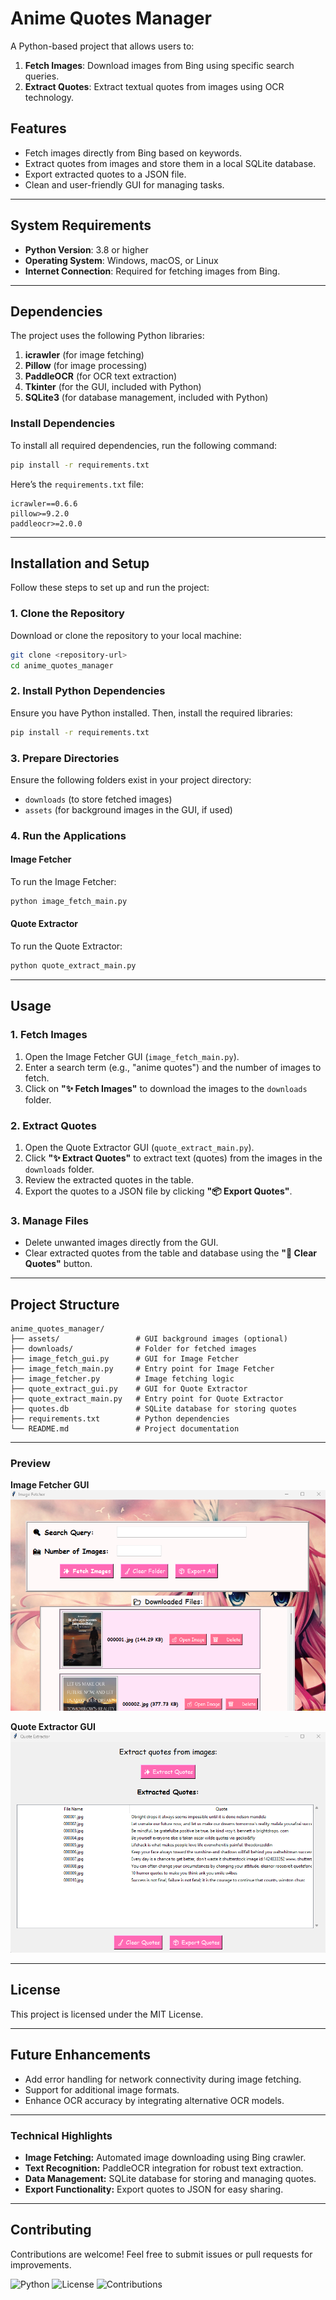 # Anime Quotes Manager

A Python-based project that allows users to:

1. **Fetch Images**: Download images from Bing using specific search queries.
2. **Extract Quotes**: Extract textual quotes from images using OCR technology.

## Features
- Fetch images directly from Bing based on keywords.
- Extract quotes from images and store them in a local SQLite database.
- Export extracted quotes to a JSON file.
- Clean and user-friendly GUI for managing tasks.

---

## System Requirements
- **Python Version**: 3.8 or higher
- **Operating System**: Windows, macOS, or Linux
- **Internet Connection**: Required for fetching images from Bing.

---

## Dependencies
The project uses the following Python libraries:

1. **icrawler** (for image fetching)
2. **Pillow** (for image processing)
3. **PaddleOCR** (for OCR text extraction)
4. **Tkinter** (for the GUI, included with Python)
5. **SQLite3** (for database management, included with Python)

### Install Dependencies
To install all required dependencies, run the following command:
```bash
pip install -r requirements.txt
```

Here’s the `requirements.txt` file:
```plaintext
icrawler==0.6.6
pillow>=9.2.0
paddleocr>=2.0.0
```

---

## Installation and Setup
Follow these steps to set up and run the project:

### 1. Clone the Repository
Download or clone the repository to your local machine:
```bash
git clone <repository-url>
cd anime_quotes_manager
```

### 2. Install Python Dependencies
Ensure you have Python installed. Then, install the required libraries:
```bash
pip install -r requirements.txt
```

### 3. Prepare Directories
Ensure the following folders exist in your project directory:
- `downloads` (to store fetched images)
- `assets` (for background images in the GUI, if used)

### 4. Run the Applications

#### **Image Fetcher**
To run the Image Fetcher:
```bash
python image_fetch_main.py
```

#### **Quote Extractor**
To run the Quote Extractor:
```bash
python quote_extract_main.py
```

---

## Usage

### 1. Fetch Images
1. Open the Image Fetcher GUI (`image_fetch_main.py`).
2. Enter a search term (e.g., "anime quotes") and the number of images to fetch.
3. Click on **"✨ Fetch Images"** to download the images to the `downloads` folder.

### 2. Extract Quotes
1. Open the Quote Extractor GUI (`quote_extract_main.py`).
2. Click **"✨ Extract Quotes"** to extract text (quotes) from the images in the `downloads` folder.
3. Review the extracted quotes in the table.
4. Export the quotes to a JSON file by clicking **"📦 Export Quotes"**.

### 3. Manage Files
- Delete unwanted images directly from the GUI.
- Clear extracted quotes from the table and database using the **"🧹 Clear Quotes"** button.

---

## Project Structure
```
anime_quotes_manager/
├── assets/                 # GUI background images (optional)
├── downloads/              # Folder for fetched images
├── image_fetch_gui.py      # GUI for Image Fetcher
├── image_fetch_main.py     # Entry point for Image Fetcher
├── image_fetcher.py        # Image fetching logic
├── quote_extract_gui.py    # GUI for Quote Extractor
├── quote_extract_main.py   # Entry point for Quote Extractor
├── quotes.db               # SQLite database for storing quotes
├── requirements.txt        # Python dependencies
└── README.md               # Project documentation
```
---

### Preview

**Image Fetcher GUI**
![Image Fetcher](screenshots/fetch_images.png)

**Quote Extractor GUI**
![Quote Extractor](screenshots/quotes_extractor.png)


---

## License
This project is licensed under the MIT License.

---

## Future Enhancements
- Add error handling for network connectivity during image fetching.
- Support for additional image formats.
- Enhance OCR accuracy by integrating alternative OCR models.

---

### Technical Highlights
- **Image Fetching:** Automated image downloading using Bing crawler.
- **Text Recognition:** PaddleOCR integration for robust text extraction.
- **Data Management:** SQLite database for storing and managing quotes.
- **Export Functionality:** Export quotes to JSON for easy sharing.

---

## Contributing
Contributions are welcome! Feel free to submit issues or pull requests for improvements.

![Python](https://img.shields.io/badge/Python-3.8%2B-blue)
![License](https://img.shields.io/badge/License-MIT-green)
![Contributions](https://img.shields.io/badge/Contributions-Welcome-brightgreen)